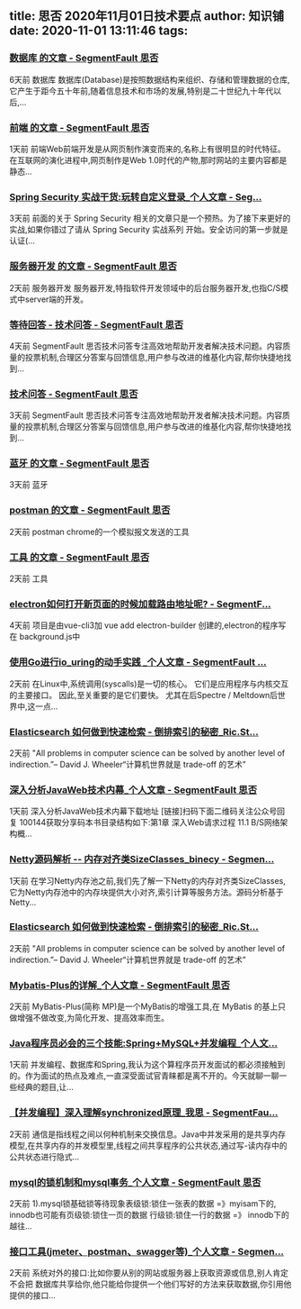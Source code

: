 
title: 思否 2020年11月01日技术要点
author: 知识铺
date: 2020-11-01 13:11:46
tags: 
---
 
### [数据库 的文章 - SegmentFault 思否](https://zshipu.com/t?url=https://segmentfault.com/t/%E6%95%B0%E6%8D%AE%E5%BA%93/blogs)

 6天前 数据库 数据库(Database)是按照数据结构来组织、存储和管理数据的仓库,它产生于距今五十年前,随着信息技术和市场的发展,特别是二十世纪九十年代以后,...

### [前端 的文章 - SegmentFault 思否](https://zshipu.com/t?url=https://segmentfault.com/t/%E5%89%8D%E7%AB%AF/blogs)

 1天前 前端Web前端开发是从网页制作演变而来的,名称上有很明显的时代特征。在互联网的演化进程中,网页制作是Web 1.0时代的产物,那时网站的主要内容都是静态...

### [Spring Security 实战干货:玩转自定义登录_个人文章 - Seg...](https://zshipu.com/t?url=https://segmentfault.com/a/1190000020725376?utm_source=tag-newest)

 3天前 前面的关于 Spring Security 相关的文章只是一个预热。为了接下来更好的实战,如果你错过了请从 Spring Security 实战系列 开始。安全访问的第一步就是认证(...

### [服务器开发 的文章 - SegmentFault 思否](https://zshipu.com/t?url=https://segmentfault.com/t/%E6%9C%8D%E5%8A%A1%E5%99%A8%E5%BC%80%E5%8F%91/blogs)

 2天前 服务器开发 服务器开发,特指软件开发领域中的后台服务器开发,也指C/S模式中server端的开发。

### [等待回答 - 技术问答 - SegmentFault 思否](https://zshipu.com/t?url=https://segmentfault.com/questions/unanswered?page=)

 4天前 SegmentFault 思否技术问答专注高效地帮助开发者解决技术问题。内容质量的投票机制,合理区分答案与回馈信息,用户参与改进的维基化内容,帮你快捷地找到...

### [技术问答 - SegmentFault 思否](https://zshipu.com/t?url=https://segmentfault.com/questions/)

 3天前 SegmentFault 思否技术问答专注高效地帮助开发者解决技术问题。内容质量的投票机制,合理区分答案与回馈信息,用户参与改进的维基化内容,帮你快捷地找到...

### [蓝牙 的文章 - SegmentFault 思否](https://zshipu.com/t?url=https://segmentfault.com/t/%E8%93%9D%E7%89%99/blogs)

 3天前 蓝牙

### [postman 的文章 - SegmentFault 思否](https://zshipu.com/t?url=https://segmentfault.com/t/postman/blogs)

 2天前 postman chrome的一个模拟报文发送的工具

### [工具 的文章 - SegmentFault 思否](https://zshipu.com/t?url=https://segmentfault.com/t/%E5%B7%A5%E5%85%B7/blogs)

 2天前 工具

### [electron如何打开新页面的时候加载路由地址呢? - SegmentF...](https://zshipu.com/t?url=https://segmentfault.com/q/1010000020313237)

 4天前 项目是由vue-cli3加 vue add electron-builder 创建的,electron的程序写在 background.js中

### [使用Go进行io_uring的动手实践 _个人文章 - SegmentFault ...](https://zshipu.com/t?url=https://segmentfault.com/a/1190000037674497?utm_source=coffeephp.com)

 2天前 在Linux中,系统调用(syscalls)是一切的核心。 它们是应用程序与内核交互的主要接口。 因此,至关重要的是它们要快。 尤其在后Spectre / Meltdown后世界中,这一点...

### [Elasticsearch 如何做到快速检索 - 倒排索引的秘密_Ric.St...](https://zshipu.com/t?url=https://segmentfault.com/a/1190000037658997)

 2天前 "All problems in computer science can be solved by another level of indirection.”– David J. Wheeler“计算机世界就是 trade-off 的艺术”

### [深入分析JavaWeb技术内幕_个人文章 - SegmentFault 思否](https://zshipu.com/t?url=https://segmentfault.com/a/1190000037675416)

 1天前 深入分析JavaWeb技术内幕下载地址 [链接]扫码下面二维码关注公众号回复 100144获取分享码本书目录结构如下:第1章 深入Web请求过程 11.1 B/S网络架构概...

### [Netty源码解析 -- 内存对齐类SizeClasses_binecy - Segmen...](https://zshipu.com/t?url=https://segmentfault.com/a/1190000037659381)

 1天前 在学习Netty内存池之前,我们先了解一下Netty的内存对齐类SizeClasses,它为Netty内存池中的内存块提供大小对齐,索引计算等服务方法。源码分析基于Netty...

### [Elasticsearch 如何做到快速检索 - 倒排索引的秘密_Ric.St...](https://zshipu.com/t?url=https://segmentfault.com/a/1190000037658997?utm_source=tag-newest)

 2天前 "All problems in computer science can be solved by another level of indirection.”– David J. Wheeler“计算机世界就是 trade-off 的艺术”

### [Mybatis-Plus的详解_个人文章 - SegmentFault 思否](https://zshipu.com/t?url=https://segmentfault.com/a/1190000037673019)

 2天前 MyBatis-Plus(简称 MP)是一个MyBatis的增强工具,在 MyBatis 的基上只做增强不做改变,为简化开发、提高效率而生。

### [Java程序员必会的三个技能:Spring+MySQL+并发编程_个人文...](https://zshipu.com/t?url=https://segmentfault.com/a/1190000037677839)

 1天前 并发编程、数据库和Spring,我认为这个算程序员开发面试的都必须接触到的。作为面试的热点及难点,一直深受面试官青睐都是离不开的。今天就聊一聊一些经典的题目,让...

### [【并发编程】深入理解synchronized原理_我思 - SegmentFau...](https://zshipu.com/t?url=https://segmentfault.com/a/1190000037659848)

 2天前 通信是指线程之间以何种机制来交换信息。Java中并发采用的是共享内存模型,在共享内存的并发模型里,线程之间共享程序的公共状态,通过写-读内存中的公共状态进行隐式...

### [mysql的锁机制和mysql事务_个人文章 - SegmentFault 思否](https://zshipu.com/t?url=https://segmentfault.com/a/1190000037669353?utm_source=coffeephp.com)

 2天前 1).mysql锁基础锁等待现象表级锁:锁住一张表的数据 =》myisam下的, innodb也可能有页级锁:锁住一页的数据 行级锁:锁住一行的数据 =》 innodb下的越往...

### [接口工具(jmeter、postman、swagger等)_个人文章 - Segmen...](https://zshipu.com/t?url=https://segmentfault.com/a/1190000037664874)

 2天前 系统对外的接口:比如你要从别的网站或服务器上获取资源或信息,别人肯定不会把 数据库共享给你,他只能给你提供一个他们写好的方法来获取数据,你引用他提供的接口...
